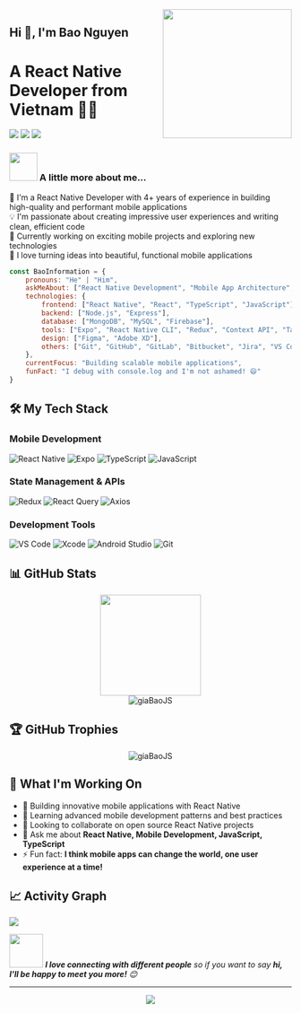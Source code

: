 <img align='right' src="https://media.giphy.com/media/qgQUggAC3Pfv687qPC/giphy.gif" width="230">

## Hi 👋, I'm Bao Nguyen  
# A React Native Developer from Vietnam 👨‍💻

[![](https://img.shields.io/badge/Facebook-BaoNguyen-blue)](https://www.facebook.com/giabaojs)
[![](https://img.shields.io/badge/Gmail-giabaojs%40gmail.com-red)](mailto:giabaojs@gmail.com)
[![](https://img.shields.io/badge/GitHub-giaBaoJS-black)](https://github.com/giaBaoJS)

### <img src="https://media.giphy.com/media/VgCDAzcKvsR6OM0uWg/giphy.gif" width="50"> A little more about me...  

🚀 I'm a React Native Developer with 4+ years of experience in building high-quality and performant mobile applications  
💡 I'm passionate about creating impressive user experiences and writing clean, efficient code  
🎯 Currently working on exciting mobile projects and exploring new technologies  
📱 I love turning ideas into beautiful, functional mobile applications  

```javascript
const BaoInformation = {
    pronouns: "He" | "Him",
    askMeAbout: ["React Native Development", "Mobile App Architecture", "UI/UX Design"],
    technologies: {
        frontend: ["React Native", "React", "TypeScript", "JavaScript"],
        backend: ["Node.js", "Express"],
        database: ["MongoDB", "MySQL", "Firebase"],
        tools: ["Expo", "React Native CLI", "Redux", "Context API", "TanStack"],
        design: ["Figma", "Adobe XD"],
        others: ["Git", "GitHub", "GitLab", "Bitbucket", "Jira", "VS Code", "Xcode", "Android Studio"]
    },
    currentFocus: "Building scalable mobile applications",
    funFact: "I debug with console.log and I'm not ashamed! 😄"
}
```

## 🛠 My Tech Stack

### Mobile Development
![React Native](https://img.shields.io/badge/React_Native-20232A?style=for-the-badge&logo=react&logoColor=61DAFB)
![Expo](https://img.shields.io/badge/Expo-1B1F23?style=for-the-badge&logo=expo&logoColor=white)
![TypeScript](https://img.shields.io/badge/TypeScript-007ACC?style=for-the-badge&logo=typescript&logoColor=white)
![JavaScript](https://img.shields.io/badge/JavaScript-F7DF1E?style=for-the-badge&logo=javascript&logoColor=black)

### State Management & APIs
![Redux](https://img.shields.io/badge/Redux-593D88?style=for-the-badge&logo=redux&logoColor=white)
![React Query](https://img.shields.io/badge/React_Query-FF4154?style=for-the-badge&logo=react%20query&logoColor=white)
![Axios](https://img.shields.io/badge/Axios-5A29E4?style=for-the-badge&logo=axios&logoColor=white)

### Development Tools
![VS Code](https://img.shields.io/badge/VS_Code-0078D4?style=for-the-badge&logo=visual%20studio%20code&logoColor=white)
![Xcode](https://img.shields.io/badge/Xcode-007ACC?style=for-the-badge&logo=Xcode&logoColor=white)
![Android Studio](https://img.shields.io/badge/Android_Studio-3DDC84?style=for-the-badge&logo=android-studio&logoColor=white)
![Git](https://img.shields.io/badge/Git-F05032?style=for-the-badge&logo=git&logoColor=white)

## 📊 GitHub Stats

<div align="center">
  <!-- <img height="180em" src="https://github-readme-stats.vercel.app/api?username=giaBaoJS&show_icons=true&theme=tokyonight&include_all_commits=true&count_private=true"/> -->
  <img height="180em" src="https://github-readme-stats.vercel.app/api/top-langs/?username=giaBaoJS&layout=compact&langs_count=8&theme=tokyonight"/>
</div>

<div align="center">
  <img src="https://github-readme-streak-stats.herokuapp.com/?user=giaBaoJS&theme=tokyonight" alt="giaBaoJS" />
</div>

## 🏆 GitHub Trophies
<div align="center">
  <img src="https://github-profile-trophy.vercel.app/?username=giaBaoJS&theme=tokyonight&row=1&column=7" alt="giaBaoJS" />
</div>

## 💼 What I'm Working On

- 🔭 Building innovative mobile applications with React Native
- 🌱 Learning advanced mobile development patterns and best practices  
- 👯 Looking to collaborate on open source React Native projects
- 💬 Ask me about **React Native, Mobile Development, JavaScript, TypeScript**
- ⚡ Fun fact: **I think mobile apps can change the world, one user experience at a time!**

## 📈 Activity Graph
<img src="https://github-readme-activity-graph.vercel.app/graph?username=giaBaoJS&theme=tokyo-night&hide_border=true" />

<img src="https://media.giphy.com/media/LnQjpWaON8nhr21vNW/giphy.gif" width="60"> <em><b>I love connecting with different people</b> so if you want to say <b>hi, I'll be happy to meet you more!</b> 😊</em>

---
<div align="center">
  <img src="https://komarev.com/ghpvc/?username=giaBaoJS&color=blueviolet&style=flat-square&label=Profile+Views" />
</div>
